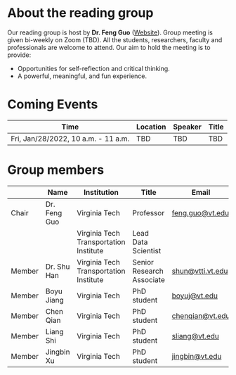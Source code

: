 # About the reading group

Our reading group is host by **Dr. Feng Guo** ([Website](https://www.stat.vt.edu/people/stat-faculty/guo-feng.html)). Group meeting is given bi-weekly on Zoom (TBD). All the students, researchers, faculty and professionals are welcome to attend. Our aim to hold the meeting is to provide:
 
- Opportunities for self-reflection and critical thinking.
- A powerful, meaningful, and fun experience.

# Coming Events

|Time|Location|Speaker|Title|
|----|--------|-------|-----|
|Fri, Jan/28/2022, 10 a.m. - 11 a.m.| TBD|TBD|TBD|


# Group members

|  |Name|Institution|Title|Email|
|--|----|-----------|-----|-----|
|Chair|Dr. Feng Guo|Virginia Tech|Professor|feng.guo@vt.edu|
| | |Virginia Tech Transportation Institute|Lead Data Scientist||
|Member|Dr. Shu Han|Virginia Tech Transportation Institute|Senior Research Associate|shun@vtti.vt.edu|
|Member|Boyu Jiang|Virginia Tech|PhD student|boyuj@vt.edu|
|Member|Chen Qian|Virginia Tech|PhD student|chenqian@vt.edu|
|Member|Liang Shi|Virginia Tech|PhD student|sliang@vt.edu|
|Member|Jingbin Xu|Virginia Tech|PhD student|jingbin@vt.edu|





